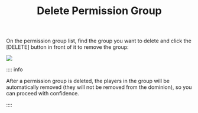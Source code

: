 ﻿---
title: Delete Permission Group
createTime: 2025/03/14 09:26:31
permalink: /en/doc/player/group/delete/
---

On the permission group list, find the group you want to delete and click the [DELETE] button in front of it to remove the group:

![](/player/group/delete/1.png)

:::: info

After a permission group is deleted, the players in the group will be automatically removed (they will not be removed from the dominion), so you can proceed with confidence.

::::
